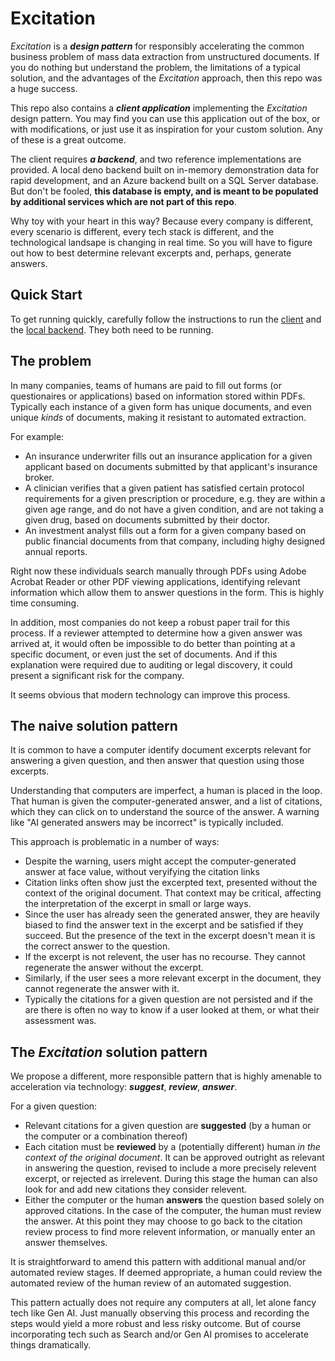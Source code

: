 # Excitation

_Excitation_ is a ***design pattern*** for responsibly accelerating the common business problem of mass data extraction from unstructured documents. If you do nothing but understand the problem, the limitations of a typical solution, and the advantages of the _Excitation_ approach, then this repo was a huge success.

This repo also contains a ***client application*** implementing the _Excitation_ design pattern. You may find you can use this application out of the box, or with modifications, or just use it as inspiration for your custom solution. Any of these is a great outcome.

The client requires ***a backend***, and two reference implementations are provided. A local deno backend built on in-memory demonstration data for rapid development, and an Azure backend built on a SQL Server database. But don't be fooled, **this database is empty, and is meant to be populated by additional services which are not part of this repo**.

Why toy with your heart in this way? Because every company is different, every scenario is different, every tech stack is different, and the technological landsape is changing in real time. So you will have to figure out how to best determine relevant excerpts and, perhaps, generate answers.

## Quick Start

To get running quickly, carefully follow the instructions to run the [client](./client/) and the [local backend](./local-backend/). They both need to be running.

## The problem

In many companies, teams of humans are paid to fill out forms (or questionaires or applications) based on information stored within PDFs. Typically each instance of a given form has unique documents, and even unique _kinds_ of documents, making it resistant to automated extraction.

For example:

* An insurance underwriter fills out an insurance application for a given applicant based on documents submitted by that applicant's insurance broker.
* A clinician verifies that a given patient has satisfied certain protocol requirements for a given prescription or procedure, e.g. they are within a given age range, and do not have a given condition, and are not taking a given drug, based on documents submitted by their doctor.
* An investment analyst fills out a form for a given company based on public financial documents from that company, including highy designed annual reports.

Right now these individuals search manually through PDFs using Adobe Acrobat Reader or other PDF viewing applications, identifying relevant information which allow them to answer questions in the form. This is highly time consuming.

In addition, most companies do not keep a robust paper trail for this process. If a reviewer attempted to determine how a given answer was arrived at, it would often be impossible to do better than pointing at a specific document, or even just the set of documents. And if this explanation were required due to auditing or legal discovery, it could present a significant risk for the company.

It seems obvious that modern technology can improve this process.

## The naive solution pattern

It is common to have a computer identify document excerpts relevant for answering a given question, and then answer that question using those excerpts.

Understanding that computers are imperfect, a human is placed in the loop. That human is given the computer-generated answer, and a list of citations, which they can click on to understand the source of the answer. A warning like "AI generated answers may be incorrect" is typically included.

This approach is problematic in a number of ways:

* Despite the warning, users might accept the computer-generated answer at face value, without veryifying the citation links
* Citation links often show just the excerpted text, presented without the context of the original document. That context may be critical, affecting the interpretation of the excerpt in small or large ways.
* Since the user has already seen the generated answer, they are heavily biased to find the answer text in the excerpt and be satisfied if they succeed. But the presence of the text in the excerpt doesn't mean it is the correct answer to the question.
* If the excerpt is not relevent, the user has no recourse. They cannot regenerate the answer without the excerpt.
* Similarly, if the user sees a more relevant excerpt in the document, they cannot regenerate the answer with it.
* Typically the citations for a given question are not persisted and if the are there is often no way to know if a user looked at them, or what their assessment was.

## The _Excitation_ solution pattern

We propose a different, more responsible pattern that is highly amenable to acceleration via technology: _**suggest**_, _**review**_, _**answer**_.

For a given question:

* Relevant citations for a given question are **suggested** (by a human or the computer or a combination thereof)
* Each citation must be **reviewed** by a (potentially different) human _in the context of the original document_. It can be approved outright as relevant in answering the question, revised to include a more precisely relevent excerpt, or rejected as irrelevent. During this stage the human can also look for and add new citations they consider relevent.
* Either the computer or the human **answers** the question based solely on approved citations. In the case of the computer, the human must review the answer. At this point they may choose to go back to the citation review process to find more relevent information, or manually enter an answer themselves.

It is straightforward to amend this pattern with additional manual and/or automated review stages. If deemed appropriate, a human could review the automated review of the human review of an automated suggestion.

This pattern actually does not require any computers at all, let alone fancy tech like Gen AI. Just manually observing this process and recording the steps would yield a more robust and less risky outcome. But of course incorporating tech such as Search and/or Gen AI promises to accelerate things dramatically.